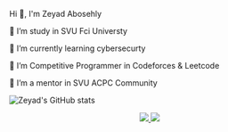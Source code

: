 Hi 👋, I'm Zeyad Abosehly

🔭 I’m study in SVU Fci Universty

🌱 I’m currently learning cybersecurty 

🤝 I’m Competitive Programmer in Codeforces & Leetcode

👯 I’m a mentor in SVU ACPC Community

![Zeyad's GitHub stats](https://github-readme-stats.vercel.app/api?username=Zeyad-Z0ZZ&show_icons=true&theme=transparent)



<p align="center">
  <a href="https://cplusplus.com/">
    <img src="https://skillicons.dev/icons?i=cpp" />
  </a>
  <a href="https://kali.org",width=".56" , hight=".26">
    <img src=<img src="https://www.bing.com/images/search?view=detailV2&ccid=HIbFWwMC&id=874CCD40E0D8587D1860B391AD2FE2DAD4BB7D6E&thid=OIP.HIbFWwMCFmsXMmkZKNX_NwHaEK&mediaurl=https%3a%2f%2fswall.teahub.io%2fphotos%2fsmall%2f275-2750323_4-wallpapers-kali-logo-src-kali-linux-2019-4.png&cdnurl=https%3a%2f%2fth.bing.com%2fth%2fid%2fR.1c86c55b0302166b1732691928d5ff37%3frik%3dbn271NriL62Rsw%26pid%3dImgRaw%26r%3d0&exph=400&expw=711&q=kali+linux+logo+4k&simid=608036819940412633&FORM=IRPRST&ck=45E4026861D3C80A22C7F80BBAC6D433&selectedIndex=6&itb=0">
  </a>

</p>
